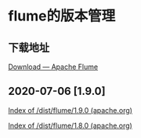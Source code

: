 # flume的版本管理

## 下载地址

[Download — Apache Flume](https://flume.apache.org/download.html)

## 2020-07-06 [1.9.0]

[Index of /dist/flume/1.9.0 (apache.org)](https://archive.apache.org/dist/flume/1.9.0/)

[Index of /dist/flume/1.8.0 (apache.org)](https://archive.apache.org/dist/flume/1.8.0/)
